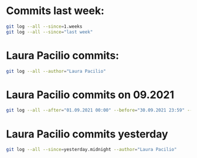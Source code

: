 # Commits last week:
```sh
git log --all --since=1.weeks
git log --all --since="last week"
```

# Laura Pacilio commits:
```sh
git log --all --author="Laura Pacilio"
```

# Laura Pacilio commits on 09.2021
```sh
git log --all --after="01.09.2021 00:00" --before="30.09.2021 23:59" --author="Laura Pacilio"
```

# Laura Pacilio commits yesterday
```sh
git log --all --since=yesterday.midnight --author="Laura Pacilio"
```

